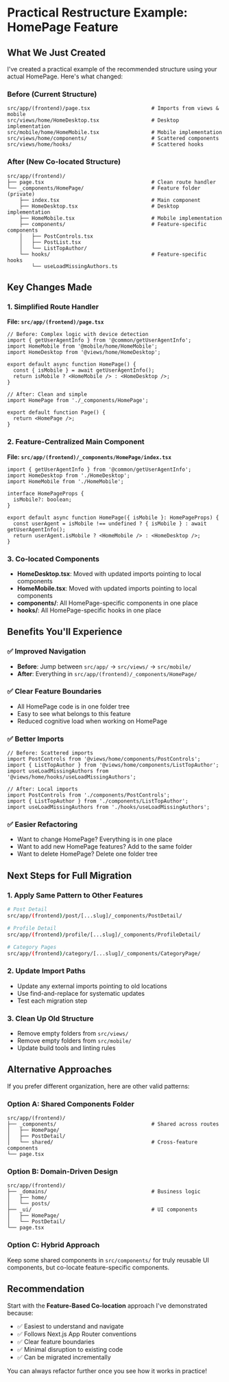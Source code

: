 # Practical Restructure Example: HomePage Feature

## What We Just Created

I've created a practical example of the recommended structure using your actual HomePage. Here's what changed:

### Before (Current Structure)

```
src/app/(frontend)/page.tsx                    # Imports from views & mobile
src/views/home/HomeDesktop.tsx                 # Desktop implementation
src/mobile/home/HomeMobile.tsx                 # Mobile implementation
src/views/home/components/                     # Scattered components
src/views/home/hooks/                          # Scattered hooks
```

### After (New Co-located Structure)

```
src/app/(frontend)/
├── page.tsx                                   # Clean route handler
└── _components/HomePage/                      # Feature folder (private)
    ├── index.tsx                              # Main component
    ├── HomeDesktop.tsx                        # Desktop implementation
    ├── HomeMobile.tsx                         # Mobile implementation
    ├── components/                            # Feature-specific components
    │   ├── PostControls.tsx
    │   ├── PostList.tsx
    │   └── ListTopAuthor/
    └── hooks/                                 # Feature-specific hooks
        └── useLoadMissingAuthors.ts
```

## Key Changes Made

### 1. Simplified Route Handler

**File: `src/app/(frontend)/page.tsx`**

```tsx
// Before: Complex logic with device detection
import { getUserAgentInfo } from '@common/getUserAgentInfo';
import HomeMobile from '@mobile/home/HomeMobile';
import HomeDesktop from '@views/home/HomeDesktop';

export default async function HomePage() {
  const { isMobile } = await getUserAgentInfo();
  return isMobile ? <HomeMobile /> : <HomeDesktop />;
}

// After: Clean and simple
import HomePage from './_components/HomePage';

export default function Page() {
  return <HomePage />;
}
```

### 2. Feature-Centralized Main Component

**File: `src/app/(frontend)/_components/HomePage/index.tsx`**

```tsx
import { getUserAgentInfo } from '@common/getUserAgentInfo';
import HomeDesktop from './HomeDesktop';
import HomeMobile from './HomeMobile';

interface HomePageProps {
  isMobile?: boolean;
}

export default async function HomePage({ isMobile }: HomePageProps) {
  const userAgent = isMobile !== undefined ? { isMobile } : await getUserAgentInfo();
  return userAgent.isMobile ? <HomeMobile /> : <HomeDesktop />;
}
```

### 3. Co-located Components

- **HomeDesktop.tsx**: Moved with updated imports pointing to local components
- **HomeMobile.tsx**: Moved with updated imports pointing to local components
- **components/**: All HomePage-specific components in one place
- **hooks/**: All HomePage-specific hooks in one place

## Benefits You'll Experience

### ✅ Improved Navigation

- **Before**: Jump between `src/app/` → `src/views/` → `src/mobile/`
- **After**: Everything in `src/app/(frontend)/_components/HomePage/`

### ✅ Clear Feature Boundaries

- All HomePage code is in one folder tree
- Easy to see what belongs to this feature
- Reduced cognitive load when working on HomePage

### ✅ Better Imports

```tsx
// Before: Scattered imports
import PostControls from '@views/home/components/PostControls';
import { ListTopAuthor } from '@views/home/components/ListTopAuthor';
import useLoadMissingAuthors from '@views/home/hooks/useLoadMissingAuthors';

// After: Local imports
import PostControls from './components/PostControls';
import { ListTopAuthor } from './components/ListTopAuthor';
import useLoadMissingAuthors from './hooks/useLoadMissingAuthors';
```

### ✅ Easier Refactoring

- Want to change HomePage? Everything is in one place
- Want to add new HomePage features? Add to the same folder
- Want to delete HomePage? Delete one folder tree

## Next Steps for Full Migration

### 1. Apply Same Pattern to Other Features

```bash
# Post Detail
src/app/(frontend)/post/[...slug]/_components/PostDetail/

# Profile Detail
src/app/(frontend)/profile/[...slug]/_components/ProfileDetail/

# Category Pages
src/app/(frontend)/category/[...slug]/_components/CategoryPage/
```

### 2. Update Import Paths

- Update any external imports pointing to old locations
- Use find-and-replace for systematic updates
- Test each migration step

### 3. Clean Up Old Structure

- Remove empty folders from `src/views/`
- Remove empty folders from `src/mobile/`
- Update build tools and linting rules

## Alternative Approaches

If you prefer different organization, here are other valid patterns:

### Option A: Shared Components Folder

```
src/app/(frontend)/
├── _components/                               # Shared across routes
│   ├── HomePage/
│   ├── PostDetail/
│   └── shared/                                # Cross-feature components
└── page.tsx
```

### Option B: Domain-Driven Design

```
src/app/(frontend)/
├── _domains/                                  # Business logic
│   ├── home/
│   └── posts/
├── _ui/                                       # UI components
│   ├── HomePage/
│   └── PostDetail/
└── page.tsx
```

### Option C: Hybrid Approach

Keep some shared components in `src/components/` for truly reusable UI components, but co-locate feature-specific components.

## Recommendation

Start with the **Feature-Based Co-location** approach I've demonstrated because:

- ✅ Easiest to understand and navigate
- ✅ Follows Next.js App Router conventions
- ✅ Clear feature boundaries
- ✅ Minimal disruption to existing code
- ✅ Can be migrated incrementally

You can always refactor further once you see how it works in practice!
